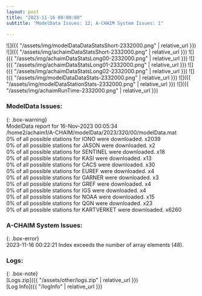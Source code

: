 ```yaml
---
layout: post
title: "2023-11-16 00:00:00"
subtitle: "ModelData Issues: 12; A-CHAIM System Issues: 1"

---
```


![]({{ "/assets/img/modelDataDataStatsShort-2332000.png" | relative_url }})
![]({{ "/assets/img/achaimDataStatsShort-2332000.png" | relative_url }})
![]({{ "/assets/img/achaimDataStatsLong00-2332000.png" | relative_url }})
![]({{ "/assets/img/achaimDataStatsLong01-2332000.png" | relative_url }})
![]({{ "/assets/img/achaimDataStatsLong02-2332000.png" | relative_url }})
![]({{ "/assets/img/modelDataDataStats-2332000.png" | relative_url }})
![]({{ "/assets/img/modelDataStationStats-2332000.png" | relative_url }})
![]({{ "/assets/img/achaimRunTime-2332000.png" | relative_url }})


### ModelData Issues:  
  
{: .box-warning}  
 ModelData report for 16-Nov-2023 00:05:34   
 /home2/achaim1/A-CHAIM/modelData/2023/320/00/modelData.mat   
 0% of all possible stations for IONO were downloaded. x2039   
 0% of all possible stations for JASON were downloaded. x2   
 0% of all possible stations for SENTINEL were downloaded. x18   
 0% of all possible stations for KASI were downloaded. x13   
 0% of all possible stations for CACS were downloaded. x30   
 0% of all possible stations for EUREF were downloaded. x4   
 0% of all possible stations for GARNER were downloaded. x3   
 0% of all possible stations for GREF were downloaded. x4   
 0% of all possible stations for IGS were downloaded. x4   
 0% of all possible stations for NOAA were downloaded. x15   
 0% of all possible stations for QGN were downloaded. x23   
 0% of all possible stations for KARTVERKET were downloaded. x6260   
  
### A-CHAIM System Issues:  
  
{: .box-error}  
2023-11-16 00:22:21 Index exceeds the number of array elements (48).  

### Logs:  
  
{: .box-note}  
[Logs.zip]({{ "/assets/other/logs.zip" | relative_url }})  
[Log Info]({{ "/logInfo" | relative_url }})  
